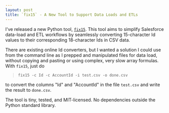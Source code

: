 ```yaml
---
layout: post
title: `fix15` - A New Tool to Support Data Loads and ETLs
---
```


I've released a new Python tool, [`fix15`](https://github.com/davidmreed/fix15). This tool aims to simplify Salesforce data-load and ETL workflows by seamlessly converting 15-character Id values to their corresponding 18-character Ids in CSV data.

There are existing online Id converters, but I wanted a solution I could use from the command line as I prepped and manipulated files for data load, without copying and pasting or using complex, very slow array formulas. With `fix15`, just do

> `fix15 -c Id -c AccountId -i test.csv -o done.csv`

to convert the columns "Id" and "AccountId" in the file `test.csv` and write the result to `done.csv`.

The tool is tiny, tested, and MIT-licensed. No dependencies outside the Python standard library.